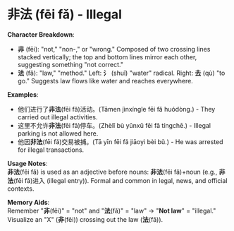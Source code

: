 # **非法 (fēi fǎ) - Illegal**

**Character Breakdown**:  
- **非** (fēi): "not," "non-," or "wrong." Composed of two crossing lines stacked vertically; the top and bottom lines mirror each other, suggesting something "not correct."  
- **法** (fǎ): "law," "method." Left: **氵** (shuǐ) "water" radical. Right: **去** (qù) "to go." Suggests law flows like water and reaches everywhere.

**Examples**:  
- 他们进行了**非法**(fēi fǎ)活动。(Tāmen jìnxíngle fēi fǎ huódòng.) - They carried out illegal activities.  
- 这里不允许**非法**(fēi fǎ)停车。(Zhèlǐ bù yǔnxǔ fēi fǎ tíngchē.) - Illegal parking is not allowed here.  
- 他因**非法**(fēi fǎ)交易被捕。(Tā yīn fēi fǎ jiāoyì bèi bǔ.) - He was arrested for illegal transactions.

**Usage Notes**:  
**非法**(fēi fǎ) is used as an adjective before nouns: **非法**(fēi fǎ)+noun (e.g., **非法**(fēi fǎ)进入 (illegal entry)). Formal and common in legal, news, and official contexts.

**Memory Aids**:  
Remember "**非**(fēi)" = "not" and "**法**(fǎ)" = "law" → "**Not law**" = "illegal." Visualize an "X" (**非**(fēi)) crossing out the law (**法**(fǎ)).